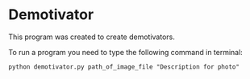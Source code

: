 # Demotivator
This program was created to create demotivators.

To run a program you need to type the following command in terminal:
```
python demotivator.py path_of_image_file "Description for photo"
```
